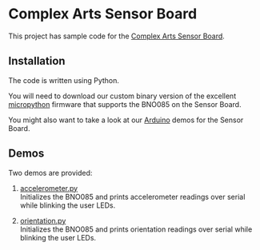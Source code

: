 # Complex Arts Sensor Board

This project has sample code for the [Complex Arts Sensor Board](http://complexarts.net/home/products:sensor_board).

## Installation

The code is written using Python.

You will need to download our custom binary version of the 
excellent [micropython](https://micropython.org) firmware that 
supports the BNO085 on the Sensor Board.

You might also want to take a look at our [Arduino](https://github.com/ComplexArts/SensorBoardArduino) 
demos for the Sensor Board. 

## Demos

Two demos are provided:

1. [accelerometer.py](https://github.com/ComplexArts/SensorBoardArduino/tree/master/accelerometer.py)  
   Initializes the BNO085 and prints accelerometer readings over serial while blinking the user LEDs.

2. [orientation.py](https://github.com/ComplexArts/SensorBoardArduino/tree/master/orientation.py)  
   Initializes the BNO085 and prints orientation readings over serial while blinking the user LEDs.

